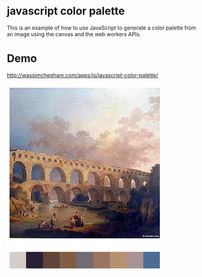 javascript color palette
========================

This is an example of how to use JavaScript to generate a color palette from an image using the canvas and the web workers APIs.

Demo
====

http://wassimchegham.com/apps/js/javascript-color-palette/



![picture alt](https://github.com/manekinekko/javascript-color-palette/raw/master/img/capture.png)
